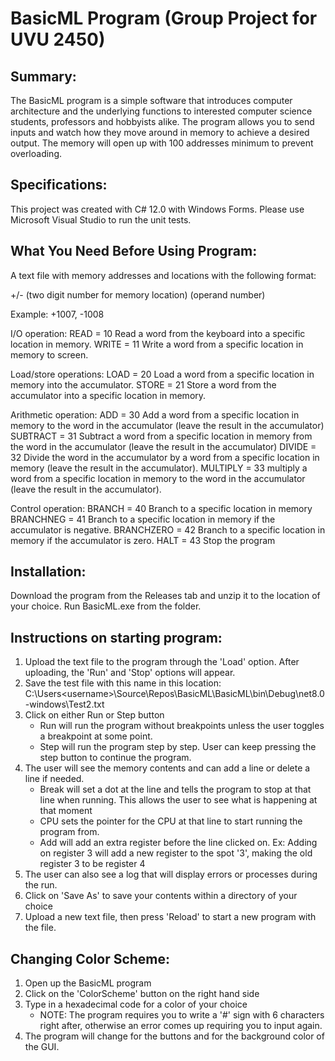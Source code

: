 # BasicML Program (Group Project for UVU 2450)

## Summary:
The BasicML program is a simple software that introduces computer architecture and the underlying functions to interested computer science students, professors and hobbyists alike. The program allows you to send inputs and watch how they move around in memory to achieve a desired output. The memory will open up with 100 addresses minimum to prevent overloading.

## Specifications: 
This project was created with C# 12.0 with Windows Forms. Please use Microsoft Visual Studio to run the unit tests.

## What You Need Before Using Program:

A text file with memory addresses and locations with the following format:

+/- (two digit number for memory location) (operand number)

Example: +1007, -1008

I/O operation:
READ = 10 Read a word from the keyboard into a specific location in memory.
WRITE = 11 Write a word from a specific location in memory to screen.

Load/store operations:
LOAD = 20 Load a word from a specific location in memory into the accumulator.
STORE = 21 Store a word from the accumulator into a specific location in memory.

Arithmetic operation:
ADD = 30 Add a word from a specific location in memory to the word in the accumulator (leave the result in the accumulator)
SUBTRACT = 31 Subtract a word from a specific location in memory from the word in the accumulator (leave the result in the accumulator)
DIVIDE = 32 Divide the word in the accumulator by a word from a specific location in memory (leave the result in the accumulator).
MULTIPLY = 33 multiply a word from a specific location in memory to the word in the accumulator (leave the result in the accumulator).

Control operation:
BRANCH = 40 Branch to a specific location in memory
BRANCHNEG = 41 Branch to a specific location in memory if the accumulator is negative.
BRANCHZERO = 42 Branch to a specific location in memory if the accumulator is zero.
HALT = 43 Stop the program

## Installation:
Download the program from the Releases tab and unzip it to the location of your choice. Run BasicML.exe from the folder.

## Instructions on starting program:
1. Upload the text file to the program through the 'Load' option.
   After uploading, the 'Run' and 'Stop' options will appear.
3. Save the test file with this name in this location: C:\Users\<username>\Source\Repos\BasicML\BasicML\bin\Debug\net8.0-windows\Test2.txt
4. Click on either Run or Step button
    - Run will run the program without breakpoints unless the user toggles a breakpoint at some point.
    - Step will run the program step by step. User can keep pressing the step button to continue the program.
5. The user will see the memory contents and can add a line or delete a line if needed.
    - Break will set a dot at the line and tells the program to stop at that line when running. This allows the user to see what is happening at that moment
    - CPU sets the pointer for the CPU at that line to start running the program from.
    - Add will add an extra register before the line clicked on. Ex: Adding on register 3 will add a new register to the spot '3', making the old register 3 to be register 4
6. The user can also see a log that will display errors or processes during the run.
7. Click on 'Save As' to save your contents within a directory of your choice
8. Upload a new text file, then press 'Reload' to start a new program with the file.

## Changing Color Scheme:
1. Open up the BasicML program
2. Click on the 'ColorScheme' button on the right hand side
3. Type in a hexadecimal code for a color of your choice
     - NOTE: The program requires you to write a '#' sign with 6 characters right after, otherwise an error comes up requiring you to input again.
4. The program will change for the buttons and for the background color of the GUI.
